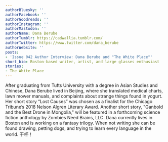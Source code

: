 ```yaml
---
authorBluesky: ''
authorFacebook: ''
authorGoodreads: ''
authorInstagram: ''
authorMastodon: ''
authorName: Dana Berube
authorTumblr: https://cadwallia.tumblr.com/
authorTwitter: https://www.twitter.com/dana_berube
authorWebsite: ''
posts:
- 'Issue 042 Author Interview: Dana Berube and "The White Place"'
short_bio: Boston-based writer, artist, and large glasses enthusiast
stories:
- The White Place
---
```


After graduating from Tufts University with a degree in Asian Studies and Chinese, Dana Berube lived in Beijing, where she translated medical charts, lawn mower manuals, and complaints about strange things found in yogurt. Her short story “Lost Causes” was chosen as a finalist for the Chicago Tribune’s 2018 Nelson Algren Literary Award. Another short story, "Ganbold and the Best Drone in Mongolia," will be featured in a forthcoming science fiction anthology by Zombies Need Brains, LLC. Dana currently lives in Boston and is working on a fantasy trilogy. When not writing she can be found drawing, petting dogs, and trying to learn every language in the world. 干杯！